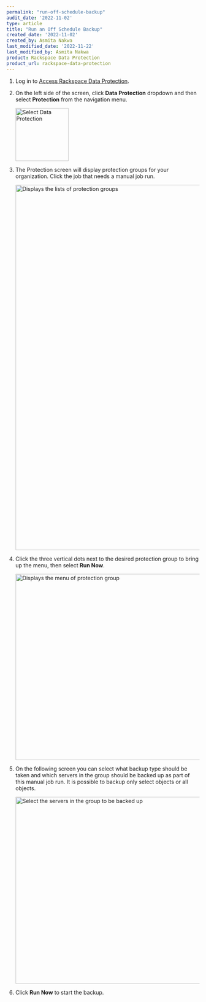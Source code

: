 ```yaml
---
permalink: "run-off-schedule-backup"
audit_date: '2022-11-02'
type: article
title: "Run an Off Schedule Backup"
created_date: '2022-11-02'
created_by: Asmita Nakwa
last_modified_date: '2022-11-22'
last_modified_by: Asmita Nakwa
product: Rackspace Data Protection
product_url: rackspace-data-protection
---
```


1. Log in to [Access Rackspace Data Protection](support/how-to/access-data-protection).

2. On the left side of the screen, click **Data Protection** dropdown and then select **Protection** from the navigation menu.

   <img width="138" alt="Select Data Protection" src="/support/how-to/run-off-schedule-backup/run_off_schedule_backup1.png">

3. The Protection screen will display protection groups for your organization. Click the job that needs a manual job run. 

   <img width="952" alt="Displays the lists of protection groups" src="/support/how-to/run-off-schedule-backup/run_off_schedule_backup2.png">

4. Click the three vertical dots next to the desired protection group to bring up the menu, then select **Run Now**.

   <img width="485" alt="Displays the menu of protection group" src="/support/how-to/run-off-schedule-backup/run_off_schedule_backup3.png">

5. On the following screen you can select what backup type should be taken and which servers in the group should be backed up as part of this manual job run. It is possible to backup only select objects or all objects.

   <img width="487" alt="Select the servers in the group to be backed up" src="/support/how-to/run-off-schedule-backup/run_off_schedule_backup4.png">

6. Click **Run Now** to start the backup.   
